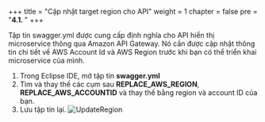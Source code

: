 +++
title = "Cập nhật target region cho API"
weight = 1
chapter = false
pre = "<b>4.1. </b>"
+++

Tập tin swagger.yml được cung cấp định nghĩa cho API hiển thị microservice thông qua Amazon API Gateway. Nó cần được cập nhật thông tin chi tiết về AWS Account Id và AWS Region trước khi bạn có thể triển khai microservice của mình.
1. Trong Eclipse IDE, mở tập tin **swagger.yml**
2. Tìm và thay thế các cụm sau **REPLACE_AWS_REGION**, **REPLACE_AWS_ACCOUNTID** và thay thế bằng region và account ID của bạn.
3. Lưu tập tin lại.
![UpdateRegion](../../../images/4/1.png?width=90pc)
